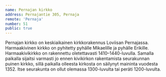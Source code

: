 ```yaml
---
name: Pernajan kirkko
address: Pernajantie 305, Pernaja
remote: 'Pernaja'
number: 51
public: true
---
```

Pernajan kirkko on keskiaikainen kirkkorakennus Loviisan Pernajassa. Harmaakivinen kirkko on pyhitetty pyhälle Mikaelille ja pyhälle Erikille. Harmaakivikirkko on rakennettu oletettavasti 1410–1440-luvulla. Samalla paikalla sijaitsi varmasti jo ennen kivikirkon rakentamista seurakunnan puinen kirkko, sillä paikalla olleesta kirkosta on säilynyt maininta vuodesta 1352. Itse seurakunta on ollut olemassa 1300-luvulta tai peräti 1200-luvulta.
